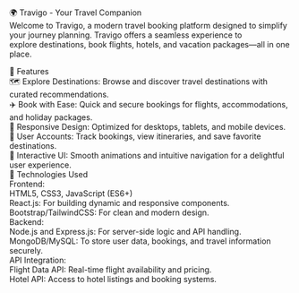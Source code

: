 🌍 Travigo - Your Travel Companion</br>
Welcome to Travigo, a modern travel booking platform designed to simplify your journey planning. Travigo offers a seamless experience to</br> explore destinations, book flights, hotels, and vacation packages—all in one place.</br>

🌟 Features</br>
🗺️ Explore Destinations: Browse and discover travel destinations with curated recommendations.</br>
✈️ Book with Ease: Quick and secure bookings for flights, accommodations, and holiday packages.</br>
📱 Responsive Design: Optimized for desktops, tablets, and mobile devices.</br>
💼 User Accounts: Track bookings, view itineraries, and save favorite destinations.</br>
🎨 Interactive UI: Smooth animations and intuitive navigation for a delightful user experience.</br>
🔧 Technologies Used</br>
Frontend:</br>
HTML5, CSS3, JavaScript (ES6+)</br>
React.js: For building dynamic and responsive components.</br>
Bootstrap/TailwindCSS: For clean and modern design.</br>
Backend:</br>
Node.js and Express.js: For server-side logic and API handling.</br>
MongoDB/MySQL: To store user data, bookings, and travel information securely.</br>
API Integration:</br>
Flight Data API: Real-time flight availability and pricing.</br>
Hotel API: Access to hotel listings and booking systems.</br>